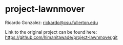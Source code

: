 # project-lawnmover
Ricardo Gonzalez: rickardo@csu.fullerton.edu

Link to the original project can be found here: https://github.com/himanitawade/project-lawnmover.git
